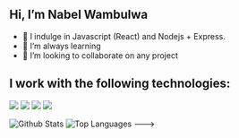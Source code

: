 ## Hi, I’m Nabel Wambulwa
- 👀 I indulge in Javascript (React) and Nodejs + Express.
- 🌱 I’m always learning
- 💞️ I’m looking to collaborate on any project

## I work with the following technologies:
<img src= "https://img.shields.io/badge/-HTML-e34f26?logo=html5&logoColor=fff">  <img src = "https://img.shields.io/badge/-CSS3-1572B6?logo=css3&logoColor=fff">  <img src = "https://img.shields.io/badge/-MySQL-4479A1?logo=mysql&logoColor=fff">  <img src = "https://img.shields.io/badge/-React%20JS-61DAFB?logo=react&logoColor=fff">


![Github Stats](https://github-readme-stats.vercel.app/api?username=nabww&count_private=true&show_icons=true&theme=dark)
![Top Languages](https://github-readme-stats.vercel.app/api/top-langs/?username=NABWW&show_icons=true&theme=radical)
--->
